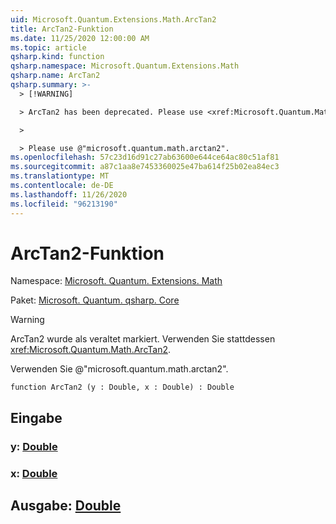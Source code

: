 ```yaml
---
uid: Microsoft.Quantum.Extensions.Math.ArcTan2
title: ArcTan2-Funktion
ms.date: 11/25/2020 12:00:00 AM
ms.topic: article
qsharp.kind: function
qsharp.namespace: Microsoft.Quantum.Extensions.Math
qsharp.name: ArcTan2
qsharp.summary: >-
  > [!WARNING]

  > ArcTan2 has been deprecated. Please use <xref:Microsoft.Quantum.Math.ArcTan2> instead.

  >

  > Please use @"microsoft.quantum.math.arctan2".
ms.openlocfilehash: 57c23d16d91c27ab63600e644ce64ac80c51af81
ms.sourcegitcommit: a87c1aa8e7453360025e47ba614f25b02ea84ec3
ms.translationtype: MT
ms.contentlocale: de-DE
ms.lasthandoff: 11/26/2020
ms.locfileid: "96213190"
---
```

# <a name="arctan2-function"></a>ArcTan2-Funktion

Namespace: [Microsoft. Quantum. Extensions. Math](xref:Microsoft.Quantum.Extensions.Math)

Paket: [Microsoft. Quantum. qsharp. Core](https://nuget.org/packages/Microsoft.Quantum.QSharp.Core)


> [!WARNING]
> ArcTan2 wurde als veraltet markiert. Verwenden Sie stattdessen <xref:Microsoft.Quantum.Math.ArcTan2>.
>
> Verwenden Sie @"microsoft.quantum.math.arctan2".



```qsharp
function ArcTan2 (y : Double, x : Double) : Double
```


## <a name="input"></a>Eingabe

### <a name="y--double"></a>y: [Double](xref:microsoft.quantum.lang-ref.double)




### <a name="x--double"></a>x: [Double](xref:microsoft.quantum.lang-ref.double)





## <a name="output--double"></a>Ausgabe: [Double](xref:microsoft.quantum.lang-ref.double)

